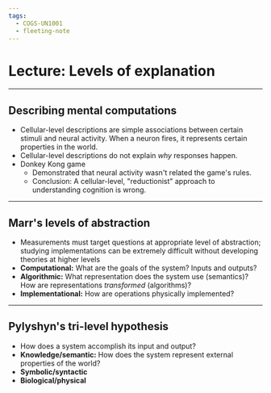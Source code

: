 ```yaml
---
tags:
  - COGS-UN1001
  - fleeting-note
---
```

# Lecture: Levels of explanation
---
## Describing mental computations
- Cellular-level descriptions are simple associations between certain stimuli and neural activity. When a neuron fires, it represents certain properties in the world.
- Cellular-level descriptions do not explain *why* responses happen.
- Donkey Kong game
	- Demonstrated that neural activity wasn't related the game's rules.
	- Conclusion: A cellular-level, "reductionist" approach to understanding cognition is wrong.
---
## Marr's levels of abstraction
- Measurements must target questions at appropriate level of abstraction; studying implementations can be extremely difficult without developing theories at higher levels
- **Computational:** What are the goals of the system? Inputs and outputs?
- **Algorithmic:** What representation does the system use (semantics)? How are representations *transformed* (algorithms)?
- **Implementational:** How are operations physically implemented?
---
## Pylyshyn's tri-level hypothesis
- How does a system accomplish its input and output?
- **Knowledge/semantic:** How does the system represent external properties of the world?
- **Symbolic/syntactic**
- **Biological/physical**
